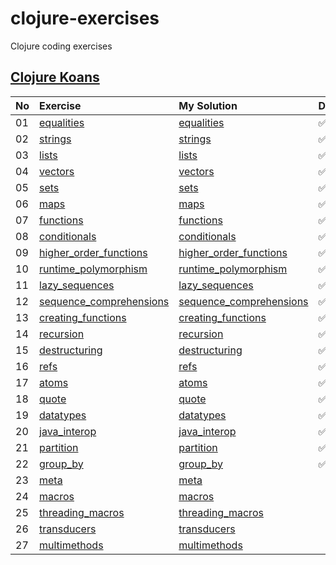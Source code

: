 # clojure-exercises
Clojure coding exercises

## [Clojure Koans](http://clojurekoans.com/)
| No   | Exercise                                                                                                                          | My Solution                                                             | Done?              |
| :--- | :-------------------------------------------------------------------------------------------------------------------------------- | :---------------------------------------------------------------------- | :----------------- |
| 01   | [equalities](https://github.com/functional-koans/clojure-koans/blob/master/src/koans/01_equalities.clj)                           | [equalities](clojure-koans/01_equalities.clj)                           | :white_check_mark: |
| 02   | [strings](https://github.com/functional-koans/clojure-koans/blob/master/src/koans/02_strings.clj)                                 | [strings](clojure-koans/02_strings.clj)                                 | :white_check_mark: |
| 03   | [lists](https://github.com/functional-koans/clojure-koans/blob/master/src/koans/03_lists.clj)                                     | [lists](clojure-koans/03_lists.clj)                                     | :white_check_mark: |
| 04   | [vectors](https://github.com/functional-koans/clojure-koans/blob/master/src/koans/04_vectors.clj)                                 | [vectors](clojure-koans/04_vectors.clj)                                 | :white_check_mark: |
| 05   | [sets](https://github.com/functional-koans/clojure-koans/blob/master/src/koans/05_sets.clj)                                       | [sets](clojure-koans/05_sets.clj)                                       | :white_check_mark: |
| 06   | [maps](https://github.com/functional-koans/clojure-koans/blob/master/src/koans/06_maps.clj)                                       | [maps](clojure-koans/06_maps.clj)                                       | :white_check_mark: |
| 07   | [functions](https://github.com/functional-koans/clojure-koans/blob/master/src/koans/07_functions.clj)                             | [functions](clojure-koans/07_functions.clj)                             | :white_check_mark: |
| 08   | [conditionals](https://github.com/functional-koans/clojure-koans/blob/master/src/koans/08_conditionals.clj)                       | [conditionals](clojure-koans/08_conditionals.clj)                       | :white_check_mark: |
| 09   | [higher_order_functions](https://github.com/functional-koans/clojure-koans/blob/master/src/koans/09_higher_order_functions.clj)   | [higher_order_functions](clojure-koans/09_higher_order_functions.clj)   | :white_check_mark: |
| 10   | [runtime_polymorphism](https://github.com/functional-koans/clojure-koans/blob/master/src/koans/10_runtime_polymorphism.clj)       | [runtime_polymorphism](clojure-koans/10_runtime_polymorphism.clj)       | :white_check_mark: |
| 11   | [lazy_sequences](https://github.com/functional-koans/clojure-koans/blob/master/src/koans/11_lazy_sequences.clj)                   | [lazy_sequences](clojure-koans/11_lazy_sequences.clj)                   | :white_check_mark: |
| 12   | [sequence_comprehensions](https://github.com/functional-koans/clojure-koans/blob/master/src/koans/12_sequence_comprehensions.clj) | [sequence_comprehensions](clojure-koans/12_sequence_comprehensions.clj) | :white_check_mark: |
| 13   | [creating_functions](https://github.com/functional-koans/clojure-koans/blob/master/src/koans/13_creating_functions.clj)           | [creating_functions](clojure-koans/13_creating_functions.clj)           | :white_check_mark: |
| 14   | [recursion](https://github.com/functional-koans/clojure-koans/blob/master/src/koans/14_recursion.clj)                             | [recursion](clojure-koans/14_recursion.clj)                             | :white_check_mark: |
| 15   | [destructuring](https://github.com/functional-koans/clojure-koans/blob/master/src/koans/15_destructuring.clj)                     | [destructuring](clojure-koans/15_destructuring.clj)                     | :white_check_mark: |
| 16   | [refs](https://github.com/functional-koans/clojure-koans/blob/master/src/koans/16_refs.clj)                                       | [refs](clojure-koans/16_refs.clj)                                       | :white_check_mark: |
| 17   | [atoms](https://github.com/functional-koans/clojure-koans/blob/master/src/koans/17_atoms.clj)                                     | [atoms](clojure-koans/17_atoms.clj)                                     | :white_check_mark: |
| 18   | [quote](https://github.com/functional-koans/clojure-koans/blob/master/src/koans/18_quote.clj)                                     | [quote](clojure-koans/18_quote.clj)                                     | :white_check_mark: |
| 19   | [datatypes](https://github.com/functional-koans/clojure-koans/blob/master/src/koans/19_datatypes.clj)                             | [datatypes](clojure-koans/19_datatypes.clj)                             | :white_check_mark: |
| 20   | [java_interop](https://github.com/functional-koans/clojure-koans/blob/master/src/koans/20_java_interop.clj)                       | [java_interop](clojure-koans/20_java_interop.clj)                       | :white_check_mark: |
| 21   | [partition](https://github.com/functional-koans/clojure-koans/blob/master/src/koans/21_partition.clj)                             | [partition](clojure-koans/21_partition.clj)                             | :white_check_mark: |
| 22   | [group_by](https://github.com/functional-koans/clojure-koans/blob/master/src/koans/22_group_by.clj)                               | [group_by](clojure-koans/22_group_by.clj)                               | :white_check_mark: |
| 23   | [meta](https://github.com/functional-koans/clojure-koans/blob/master/src/koans/23_meta.clj)                                       | [meta](clojure-koans/23_meta.clj)                                       |
| 24   | [macros](https://github.com/functional-koans/clojure-koans/blob/master/src/koans/24_macros.clj)                                   | [macros](clojure-koans/24_macros.clj)                                   |
| 25   | [threading_macros](https://github.com/functional-koans/clojure-koans/blob/master/src/koans/25_threading_macros.clj)               | [threading_macros](clojure-koans/25_threading_macros.clj)               |
| 26   | [transducers](https://github.com/functional-koans/clojure-koans/blob/master/src/koans/26_transducers.clj)                         | [transducers](clojure-koans/26_transducers.clj)                         |
| 27   | [multimethods](https://github.com/functional-koans/clojure-koans/blob/master/src/koans/27_multimethods.clj)                       | [multimethods](clojure-koans/27_multimethods.clj)                       |

